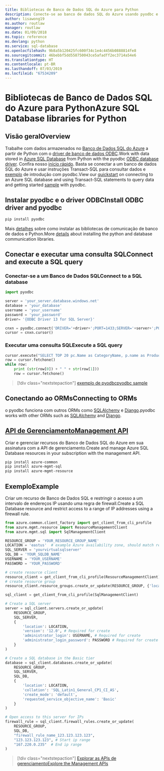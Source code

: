 ```yaml
---
title: Bibliotecas de Banco de Dados SQL do Azure para Python
description: Conecte-se ao banco de dados SQL do Azure usando pyodbc e o driver ODBC ou gerencie as instâncias do SQL do Azure com a API de gerenciamento.
author: lisawong19
ms.author: routlaw
manager: routlaw
ms.date: 01/09/2018
ms.topic: reference
ms.devlang: python
ms.service: sql-database
ms.openlocfilehash: 9b8a5b120425fc600f34c1e4c4456b0888814fe8
ms.sourcegitcommit: 46bebbf5dd558750043ce5afadff2ec3714a54e6
ms.translationtype: HT
ms.contentlocale: pt-BR
ms.lasthandoff: 07/03/2019
ms.locfileid: "67534209"
---
```

# <a name="azure-sql-database-libraries-for-python"></a><span data-ttu-id="bae41-103">Bibliotecas de Banco de Dados SQL do Azure para Python</span><span class="sxs-lookup"><span data-stu-id="bae41-103">Azure SQL Database libraries for Python</span></span>

## <a name="overview"></a><span data-ttu-id="bae41-104">Visão geral</span><span class="sxs-lookup"><span data-stu-id="bae41-104">Overview</span></span>

<span data-ttu-id="bae41-105">Trabalhe com dados armazenados no [Banco de Dados SQL do Azure](/azure/sql-database/sql-database-technical-overview) a partir de Python com o [driver de banco de dados ODBC](https://github.com/mkleehammer/pyodbc/wiki/Drivers-and-Driver-Managers).</span><span class="sxs-lookup"><span data-stu-id="bae41-105">Work with data stored in [Azure SQL Database](/azure/sql-database/sql-database-technical-overview) from Python with the pyodbc [ODBC database driver](https://github.com/mkleehammer/pyodbc/wiki/Drivers-and-Driver-Managers).</span></span> <span data-ttu-id="bae41-106">Confira nosso [início rápido](https://docs.microsoft.com/azure/sql-database/sql-database-connect-query-python). Basta se conectar a um banco de dados SQL do Azure e usar instruções Transact-SQL para consultar dados e [exemplo](https://github.com/mkleehammer/pyodbc/wiki/Getting-started) de introdução com pyodbc.</span><span class="sxs-lookup"><span data-stu-id="bae41-106">View our [quickstart](https://docs.microsoft.com/azure/sql-database/sql-database-connect-query-python) on connecting to an Azure SQL database and using Transact-SQL statements to query data and getting started [sample](https://github.com/mkleehammer/pyodbc/wiki/Getting-started) with pyodbc.</span></span>

## <a name="install-odbc-driver-and-pyodbc"></a><span data-ttu-id="bae41-107">Instalar pyodbc e o driver ODBC</span><span class="sxs-lookup"><span data-stu-id="bae41-107">Install ODBC driver and pyodbc</span></span>

```bash
pip install pyodbc
```
<span data-ttu-id="bae41-108">Mais [detalhes](https://docs.microsoft.com/azure/sql-database/sql-database-connect-query-python#prerequisites) sobre como instalar as bibliotecas de comunicação de banco de dados e Python.</span><span class="sxs-lookup"><span data-stu-id="bae41-108">More [details](https://docs.microsoft.com/azure/sql-database/sql-database-connect-query-python#prerequisites) about installing the python and database communication libraries.</span></span>

## <a name="connect-and-execute-a-sql-query"></a><span data-ttu-id="bae41-109">Conectar e executar uma consulta SQL</span><span class="sxs-lookup"><span data-stu-id="bae41-109">Connect and execute a SQL query</span></span>

### <a name="connect-to-a-sql-database"></a><span data-ttu-id="bae41-110">Conectar-se a um Banco de Dados SQL</span><span class="sxs-lookup"><span data-stu-id="bae41-110">Connect to a SQL database</span></span>

```python
import pyodbc

server = 'your_server.database.windows.net'
database = 'your_database'
username = 'your_username'
password = 'your_password'
driver= '{ODBC Driver 13 for SQL Server}'

cnxn = pyodbc.connect('DRIVER='+driver+';PORT=1433;SERVER='+server+';PORT=1443;DATABASE='+database+';UID='+username+';PWD='+ password)
cursor = cnxn.cursor()
```

### <a name="execute-a-sql-query"></a><span data-ttu-id="bae41-111">Executar uma consulta SQL</span><span class="sxs-lookup"><span data-stu-id="bae41-111">Execute a SQL query</span></span>

```python
cursor.execute("SELECT TOP 20 pc.Name as CategoryName, p.name as ProductName FROM [SalesLT].[ProductCategory] pc JOIN [SalesLT].[Product] p ON pc.productcategoryid = p.productcategoryid")
row = cursor.fetchone()
while row:
    print (str(row[0]) + " " + str(row[1]))
    row = cursor.fetchone()
```

> [!div class="nextstepaction"]
> [<span data-ttu-id="bae41-112">exemplo de pyodbc</span><span class="sxs-lookup"><span data-stu-id="bae41-112">pyodbc sample</span></span>](https://github.com/mkleehammer/pyodbc/wiki/Getting-started)

## <a name="connecting-to-orms"></a><span data-ttu-id="bae41-113">Conectando ao ORMs</span><span class="sxs-lookup"><span data-stu-id="bae41-113">Connecting to ORMs</span></span>

<span data-ttu-id="bae41-114">o pyodbc funciona com outros ORMs como [SQLAlchemy](https://docs.sqlalchemy.org/en/latest/dialects/mssql.html?highlight=pyodbc#module-sqlalchemy.dialects.mssql.pyodbc) e [Django](https://github.com/lionheart/django-pyodbc/).</span><span class="sxs-lookup"><span data-stu-id="bae41-114">pyodbc works with other ORMs such as [SQLAlchemy](https://docs.sqlalchemy.org/en/latest/dialects/mssql.html?highlight=pyodbc#module-sqlalchemy.dialects.mssql.pyodbc) and [Django](https://github.com/lionheart/django-pyodbc/).</span></span> 

## <a name="management-apipythonapioverviewazuresqlmanagement"></a>[<span data-ttu-id="bae41-115">API de Gerenciamento</span><span class="sxs-lookup"><span data-stu-id="bae41-115">Management API</span></span>](/python/api/overview/azure/sql/management)

<span data-ttu-id="bae41-116">Criar e gerenciar recursos do Banco de Dados SQL do Azure em sua assinatura com a API de gerenciamento.</span><span class="sxs-lookup"><span data-stu-id="bae41-116">Create and manage Azure SQL Database resources in your subscription with the management API.</span></span> 

```bash
pip install azure-common
pip install azure-mgmt-sql
pip install azure-mgmt-resource
```

## <a name="example"></a><span data-ttu-id="bae41-117">Exemplo</span><span class="sxs-lookup"><span data-stu-id="bae41-117">Example</span></span>

<span data-ttu-id="bae41-118">Criar um recurso de Banco de Dados SQL e restringir o acesso a um intervalo de endereços IP usando uma regra de firewall.</span><span class="sxs-lookup"><span data-stu-id="bae41-118">Create a SQL Database resource and restrict access to a range of IP addresses using a firewall rule.</span></span>

```python
from azure.common.client_factory import get_client_from_cli_profile
from azure.mgmt.resource import ResourceManagementClient
from azure.mgmt.sql import SqlManagementClient

RESOURCE_GROUP = 'YOUR_RESOURCE_GROUP_NAME'
LOCATION = 'eastus'  # example Azure availability zone, should match resource group
SQL_SERVER = 'yourvirtualsqlserver'
SQL_DB = 'YOUR_SQLDB_NAME'
USERNAME = 'YOUR_USERNAME'
PASSWORD = 'YOUR_PASSWORD'

# create resource client
resource_client = get_client_from_cli_profile(ResourceManagementClient)
# create resource group
resource_client.resource_groups.create_or_update(RESOURCE_GROUP, {'location': LOCATION})

sql_client = get_client_from_cli_profile(SqlManagementClient)

# Create a SQL server
server = sql_client.servers.create_or_update(
    RESOURCE_GROUP,
    SQL_SERVER,
    {
        'location': LOCATION,
        'version': '12.0', # Required for create
        'administrator_login': USERNAME, # Required for create
        'administrator_login_password': PASSWORD # Required for create
    }
)

# Create a SQL database in the Basic tier
database = sql_client.databases.create_or_update(
    RESOURCE_GROUP,
    SQL_SERVER,
    SQL_DB,
    {
        'location': LOCATION,
        'collation': 'SQL_Latin1_General_CP1_CI_AS',
        'create_mode': 'default',
        'requested_service_objective_name': 'Basic'
    }
)

# Open access to this server for IPs
firewall_rule = sql_client.firewall_rules.create_or_update(
    RESOURCE_GROUP,
    SQL_DB,
    "firewall_rule_name_123.123.123.123",
    "123.123.123.123", # Start ip range
    "167.220.0.235"  # End ip range
)
```
> [!div class="nextstepaction"]
> [<span data-ttu-id="bae41-119">Explorar as APIs de gerenciamento</span><span class="sxs-lookup"><span data-stu-id="bae41-119">Explore the Management APIs</span></span>](/python/api/overview/azure/sql/management)

